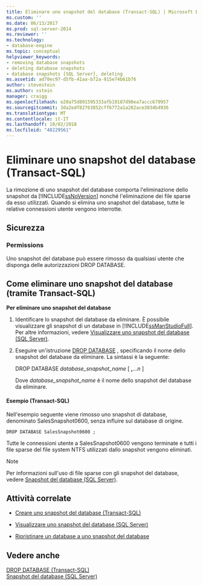 ```yaml
---
title: Eliminare uno snapshot del database (Transact-SQL) | Microsoft Docs
ms.custom: ''
ms.date: 06/13/2017
ms.prod: sql-server-2014
ms.reviewer: ''
ms.technology:
- database-engine
ms.topic: conceptual
helpviewer_keywords:
- removing database snapshots
- deleting database snapshots
- database snapshots [SQL Server], deleting
ms.assetid: ad70ec97-d5fb-41aa-b72a-915e74b61b76
author: stevestein
ms.author: sstein
manager: craigg
ms.openlocfilehash: e20a75d891595333afb19187d90ea7accc679957
ms.sourcegitcommit: 3da2edf82763852cff6772a1a282ace3034b4936
ms.translationtype: MT
ms.contentlocale: it-IT
ms.lasthandoff: 10/02/2018
ms.locfileid: "48229561"
---
```

# <a name="drop-a-database-snapshot-transact-sql"></a>Eliminare uno snapshot del database (Transact-SQL)
  La rimozione di uno snapshot del database comporta l'eliminazione dello snapshot da [!INCLUDE[ssNoVersion](../../includes/ssnoversion-md.md)] nonché l'eliminazione dei file sparse da esso utilizzati. Quando si elimina uno snapshot del database, tutte le relative connessioni utente vengono interrotte.  
  
## <a name="security"></a>Sicurezza  
  
###  <a name="Permissions"></a> Permissions  
 Uno snapshot del database può essere rimosso da qualsiasi utente che disponga delle autorizzazioni DROP DATABASE.  
  
##  <a name="TsqlProcedure"></a> Come eliminare uno snapshot del database (tramite Transact-SQL)  
 **Per eliminare uno snapshot del database**  
  
1.  Identificare lo snapshot del database da eliminare. È possibile visualizzare gli snapshot di un database in [!INCLUDE[ssManStudioFull](../../includes/ssmanstudiofull-md.md)]. Per altre informazioni, vedere [Visualizzare uno snapshot del database &#40;SQL Server&#41;](view-a-database-snapshot-sql-server.md).  
  
2.  Eseguire un'istruzione [DROP DATABASE](/sql/t-sql/statements/drop-database-audit-specification-transact-sql) , specificando il nome dello snapshot del database da eliminare. La sintassi è la seguente:  
  
     DROP DATABASE *database_snapshot_name* [ **,**...*n* ]  
  
     Dove *database_snapshot_name* è il nome dello snapshot del database da eliminare.  
  
####  <a name="TsqlExample"></a> Esempio (Transact-SQL)  
 Nell'esempio seguente viene rimosso uno snapshot di database, denominato SalesSnapshot0600, senza influire sul database di origine.  
  
```  
DROP DATABASE SalesSnapshot0600 ;  
```  
  
 Tutte le connessioni utente a SalesSnapshot0600 vengono terminate e tutti i file sparse del file system NTFS utilizzati dallo snapshot vengono eliminati.  
  
> [!NOTE]  
>  Per informazioni sull'uso di file sparse con gli snapshot del database, vedere [Snapshot del database &#40;SQL Server&#41;](database-snapshots-sql-server.md).  
  
##  <a name="RelatedTasks"></a> Attività correlate  
  
-   [Creare uno snapshot del database &#40;Transact-SQL&#41;](create-a-database-snapshot-transact-sql.md)  
  
-   [Visualizzare uno snapshot del database &#40;SQL Server&#41;](view-a-database-snapshot-sql-server.md)  
  
-   [Ripristinare un database a uno snapshot del database](revert-a-database-to-a-database-snapshot.md)  
  

  
## <a name="see-also"></a>Vedere anche  
 [DROP DATABASE &#40;Transact-SQL&#41;](/sql/t-sql/statements/drop-database-audit-specification-transact-sql)   
 [Snapshot del database &#40;SQL Server&#41;](database-snapshots-sql-server.md)  
  
  
